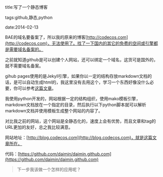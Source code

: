 title:写了一个静态博客

tags:github,静态,python

date:2014-02-13

BAE的域名要备案了，所以我的原来的博客[http://codecos.com](http://codecos.com)，无法使用了。找了一下国内的其它的免费的空间或引擎都是需要域名备案的。

之前就知道github是可以创建个人网站，还可以绑定一个域名，这货可是国外的，就不需要域名备案。

gihub pages使用的是Jekyll引擎，如果你以一定的结构存放markdown文档的话，是可以自动生成html的，我这里没有去用这个，学习一个东西好像没什么必要，你可以参考[这篇文章](http://www.ruanyifeng.com/blog/2012/08/blogging_with_jekyll.html)。

我使用python开发的，网站根据一定的结构组织，使用mako模板引擎，markdown文档放在一个指定的目录，然后执行以下python脚本就可以解析markdown文档并使用模板生成整个网站的内容了。

对比我之前的网站，这个网站是全静态化的，速度上会有优势，而且文章和tag的URL更加的友好，总之我比较满意。

网站地址：[http://blog.codecos.com](http://blog.codecos.com)，就是这篇文章所在。

代码：[https://github.com/daimin/daimin.github.com](https://github.com/daimin/daimin.github.com)

> 下一步我该做一个怎样的应用呢？

